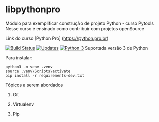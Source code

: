# libpythonpro
Módulo para exemplificar construção de projeto Python - curso Pytools
Nesse curso é ensinado como contribuir com projetos openSource

Link do curso [Python Pro] (https://python.pro.br)

[![Build Status](https://travis-ci.com/viniciusfrantz/libpythonpro.svg?branch=master)](https://travis-ci.com/viniciusfrantz/libpythonpro)
[![Updates](https://pyup.io/repos/github/viniciusfrantz/libpythonpro/shield.svg)](https://pyup.io/repos/github//viniciusfrantz/libpythonpro/)
[![Python 3](https://pyup.io/repos/github//viniciusfrantz/libpythonpro/python-3-shield.svg)](https://pyup.io/repos/github//viniciusfrantz/libpythonpro/)
Suportada versão 3 de Python

Para instalar:
```console
python3 -m venv .venv
source .venv\Scripts\activate
pip install -r requirements-dev.txt
```
Tópicos a serem abordados
1. Git

2. Virtualenv

3. Pip